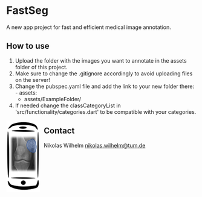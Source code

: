 # FastSeg
A new app project for fast and efficient medical image annotation.


## How to use

  1. Upload the folder with the images you want to annotate in the assets folder of this project.
  2. Make sure to change the .gitignore accordingly to avoid uploading files on the server!
  3. Change the pubspec.yaml file and add the link to your new folder there:
    - assets:
      - assets/ExampleFolder/
  4. If needed change the classCategoryList in 'src/functionality/categories.dart' to be compatible with your categories.


<img src="assets/demo.PNG"
     alt="Markdown Monster icon"
     style="float: left; margin-right: 10px;" />

## Contact

Nikolas Wilhelm
nikolas.wilhelm@tum.de
